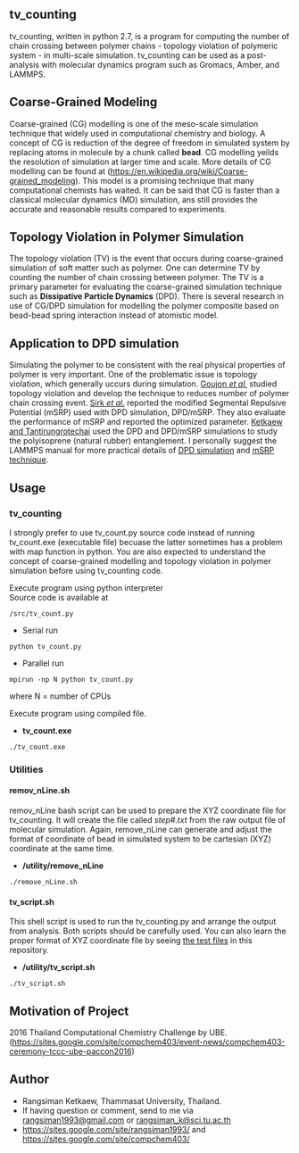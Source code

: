 ## tv_counting
tv_counting, written in python 2.7, is a program for computing the number of chain crossing between polymer chains - topology violation of polymeric system - in multi-scale simulation. tv_counting can be used as a post-analysis with molecular dynamics program such as Gromacs, Amber, and LAMMPS.

## Coarse-Grained Modeling
Coarse-grained (CG) modelling is one of the meso-scale simulation technique that widely used in computational chemistry and biology. A concept of CG is reduction of the degree of freedom in simulated system by replacing atoms in molecule by a chunk called **bead**. CG modelling yeilds the resolution of simulation at larger time and scale. More details of CG modelling can be found at (https://en.wikipedia.org/wiki/Coarse-grained_modeling). This model is a promising technique that many computational chemists has waited. It can be said that CG is faster than a classical molecular dynamics (MD) simulation, ans still provides the accurate and reasonable results compared to experiments.

## Topology Violation in Polymer Simulation
The topology violation (TV) is the event that occurs during coarse-grained simulation of soft matter such as polymer. One can determine TV by counting the number of chain crossing between polymer. The TV is a primary parameter for evaluating the coarse-grained simulation technique such as **Dissipative Particle Dynamics** (DPD). There is several research in use of CG/DPD simulation for modelling the polymer composite based on bead-bead spring interaction instead of atomistic model.

## Application to DPD simulation
Simulating the polymer to be consistent with the real physical properties of polymer is very important. One of the problematic issue is topology violation, which generally uccurs during simulation. [Goujon *et al.*](https://aip.scitation.org/doi/10.1063/1.2954022) studied topology violation and develop the technique to reduces number of polymer chain crossing event. [Sirk *et al.*](http://dx.doi.org/10.1063/1.3698476) reported the modified Segmental Repulsive Potential (mSRP) used with DPD simulation, DPD/mSRP. They also evaluate the performance of mSRP and reported the optimized parameter. [Ketkaew and Tantirungrotechai](http://onlinelibrary.wiley.com/doi/10.1002/mats.201700093/abstract) used the DPD and DPD/mSRP simulations to study the polyisoprene (natural rubber) entanglement. I personally suggest the LAMMPS manual for more practical details of [DPD simulation](http://lammps.sandia.gov/doc/pair_dpd.html) and [mSRP technique](http://lammps.sandia.gov/doc/pair_srp.html).

## Usage
### tv_counting
I strongly prefer to use tv_count.py source code instead of running tv_count.exe (executable file) becuase the latter sometimes has a problem with map function in python. You are also expected to understand the concept of coarse-grained modelling and topology violation in polymer simulation before using tv_counting code. </br>

Execute program using python interpreter </br>
Source code is available at
```
/src/tv_count.py
```

- Serial run
```
python tv_count.py
```
- Parallel run
```
mpirun -np N python tv_count.py
```
where N = number of CPUs

Execute program using compiled file.
* **tv_count.exe**
```
./tv_count.exe
```

### Utilities

#### **remov_nLine.sh** 
remov_nLine bash script can be used to prepare the XYZ coordinate file for tv_counting. It will create the file called *step#.txt* from the raw output file of molecular simulation. Again, remove_nLine can generate and adjust the format of coordinate of bead in simulated system to be cartesian (XYZ) coordinate at the same time. 
* **/utility/remove_nLine**
```
./remove_nLine.sh
```

#### tv_script.sh
This shell script is used to run the tv_counting.py and arrange the output from analysis. Both scripts should be carefully used. You can also learn the proper format of XYZ coordinate file by seeing [the test files](https://github.com/rangsimanketkaew/tv_counting/tree/master/test) in this repository.
* **/utility/tv_script.sh**
```
./tv_script.sh
```

## Motivation of Project
2016 Thailand Computational Chemistry Challenge by UBE. (https://sites.google.com/site/compchem403/event-news/compchem403-ceremony-tccc-ube-paccon2016)
 
## Author
- Rangsiman Ketkaew, Thammasat University, Thailand.
- If having question or comment, send to me via rangsiman1993@gmail.com or rangsiman_k@sci.tu.ac.th
- https://sites.google.com/site/rangsiman1993/ and https://sites.google.com/site/compchem403/
